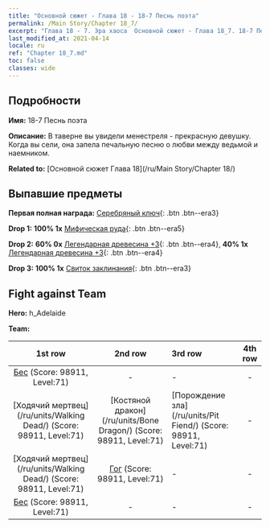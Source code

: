 ```yaml
---
title: "Основной сюжет - Глава 18 - 18-7 Песнь поэта"
permalink: /Main Story/Chapter 18_7/
excerpt: "Глава 18 - 7. Эра хаоса  Основной сюжет - Глава 18_7. 18-7 Песнь поэта"
last_modified_at: 2021-04-14
locale: ru
ref: "Chapter 18_7.md"
toc: false
classes: wide
---
```


## Подробности

 **Имя:** 18-7 Песнь поэта

 **Описание:** В таверне вы увидели менестреля - прекрасную девушку. Когда вы сели, она запела печальную песню о любви между ведьмой и наемником.

 **Related to:** [Основной сюжет Глава 18](/ru/Main Story/Chapter 18/)

## Выпавшие предметы

 **Первая полная награда:** [Серебряный ключ](/ru/Items/con_693/){: .btn .btn--era3}

 **Drop 1:** **100% 1x** [Мифическая руда](/ru/Items/mat_61/){: .btn .btn--era5}

 **Drop 2:** **60% 0x** [Легендарная древесина +3](/ru/Items/mat_55/){: .btn .btn--era4}, **40% 1x** [Легендарная древесина +3](/ru/Items/mat_55/){: .btn .btn--era4}

 **Drop 3:** **100% 1x** [Свиток заклинания](/ru/Items/con_694/){: .btn .btn--era3}


## Fight against Team
 **Hero:** h_Adelaide

 **Team:**


  | 1st row | 2nd row | 3rd row | 4th row |
  |:----:|:----:|:----|:----:|
  | [Бес](/ru/units/Imp/) (Score: 98911, Level:71)  | - | - | - |
  | [Ходячий мертвец](/ru/units/Walking Dead/) (Score: 98911, Level:71)  | [Костяной дракон](/ru/units/Bone Dragon/) (Score: 98911, Level:71)  | [Порождение зла](/ru/units/Pit Fiend/) (Score: 98911, Level:71)  | - |
  | [Ходячий мертвец](/ru/units/Walking Dead/) (Score: 98911, Level:71)  | [Гог](/ru/units/Gog/) (Score: 98911, Level:71)  | - | - |
  | [Бес](/ru/units/Imp/) (Score: 98911, Level:71)  | - | - | - |


